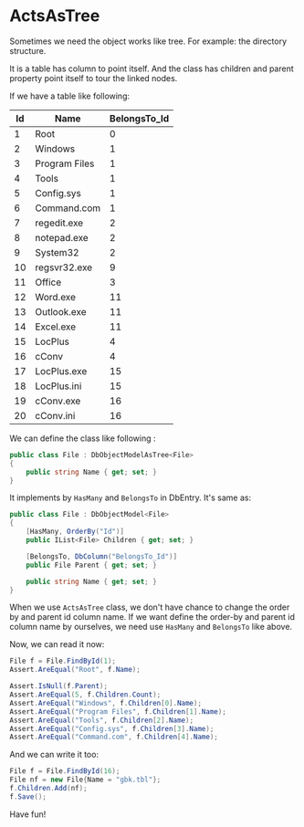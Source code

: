 ActsAsTree
==========

Sometimes we need the object works like tree. For example: the directory structure.

It is a table has column to point itself. And the class has children and parent property point itself to tour the linked nodes.

If we have a table like following:

| Id | Name          | BelongsTo_Id |
| -- | ------------- | ------------ |
| 1  | Root          | 0            |
| 2  | Windows       | 1            |
| 3  | Program Files | 1            |
| 4  | Tools         | 1            |
| 5  | Config.sys    | 1            |
| 6  | Command.com   | 1            |
| 7  | regedit.exe   | 2            |
| 8  | notepad.exe   | 2            |
| 9  | System32      | 2            |
| 10 | regsvr32.exe  | 9            |
| 11 | Office        | 3            |
| 12 | Word.exe      | 11           |
| 13 | Outlook.exe   | 11           |
| 14 | Excel.exe     | 11           |
| 15 | LocPlus       | 4            |
| 16 | cConv         | 4            |
| 17 | LocPlus.exe   | 15           |
| 18 | LocPlus.ini   | 15           |
| 19 | cConv.exe     | 16           |
| 20 | cConv.ini     | 16           |

We can define the class like following :

````c#
public class File : DbObjectModelAsTree<File>
{
    public string Name { get; set; }
}
````

It implements by ``HasMany`` and ``BelongsTo`` in DbEntry. It's same as:

````c#
public class File : DbObjectModel<File>
{
    [HasMany, OrderBy("Id")]
    public IList<File> Children { get; set; }

    [BelongsTo, DbColumn("BelongsTo_Id")]
    public File Parent { get; set; }

    public string Name { get; set; }
}
````

When we use ``ActsAsTree`` class, we don't have chance to change the order by and parent id column name. If we want define the order-by and parent id column name by ourselves, we need use ``HasMany`` and ``BelongsTo`` like above.

Now, we can read it now:

````c#
File f = File.FindById(1);
Assert.AreEqual("Root", f.Name);

Assert.IsNull(f.Parent);
Assert.AreEqual(5, f.Children.Count);
Assert.AreEqual("Windows", f.Children[0].Name);
Assert.AreEqual("Program Files", f.Children[1].Name);
Assert.AreEqual("Tools", f.Children[2].Name);
Assert.AreEqual("Config.sys", f.Children[3].Name);
Assert.AreEqual("Command.com", f.Children[4].Name);
````

And we can write it too:

````c#
File f = File.FindById(16);
File nf = new File{Name = "gbk.tbl"};
f.Children.Add(nf);
f.Save();
````

Have fun!
